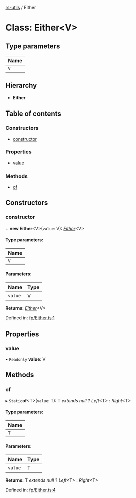[rs-utils](../README.md) / Either

# Class: Either<V\>

## Type parameters

Name |
------ |
`V` |

## Hierarchy

* **Either**

## Table of contents

### Constructors

- [constructor](either.md#constructor)

### Properties

- [value](either.md#value)

### Methods

- [of](either.md#of)

## Constructors

### constructor

\+ **new Either**<V\>(`value`: V): [*Either*](either.md)<V\>

#### Type parameters:

Name |
------ |
`V` |

#### Parameters:

Name | Type |
------ | ------ |
`value` | V |

**Returns:** [*Either*](either.md)<V\>

Defined in: [fp/Either.ts:1](https://github.com/HanZhaorz/rs-utils/blob/1096958/src/fp/Either.ts#L1)

## Properties

### value

• `Readonly` **value**: V

## Methods

### of

▸ `Static`**of**<T\>(`value`: T): T *extends* *null* ? *Left*<T\> : *Right*<T\>

#### Type parameters:

Name |
------ |
`T` |

#### Parameters:

Name | Type |
------ | ------ |
`value` | T |

**Returns:** T *extends* *null* ? *Left*<T\> : *Right*<T\>

Defined in: [fp/Either.ts:4](https://github.com/HanZhaorz/rs-utils/blob/1096958/src/fp/Either.ts#L4)
